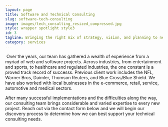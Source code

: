 ```yaml
---
layout: page
title: Software and Technical Consulting
slug: software-tech-consulting
image: images/tech_consulting_resized_compressed.jpg
style: wrapper spotlight style3
id: 3
tagline: Bringing the right mix of strategy, vision, and planning to new and existing software projects, 5L's means delivery success
category: services
---
```


<p><span class="image left"><img src="../../images/success-excited-276.jpeg" alt="" /></span> 
Over the years, our team has gathered a wealth of experience from a myriad of web and software projects. Across industries, from entertainment and sports, to healthcare and regulated industries, the one constant is a proved track record of successs. Previous client work includes the NFL, Warner Bros, Daimler, Thomson Reuters, and Blue Cross/Blue Shield. We have also worked with local businesses in the e-commerce, retail, service, automotive and medical sectors. 
</p> 

<p> After many successful implementations and the difficulties along the way, our consulting team brings considerable and varied expertise to every new project. Reach out via the contact form below and we will begin our discovery process to determine how we can best support your technical consulting needs.</p>